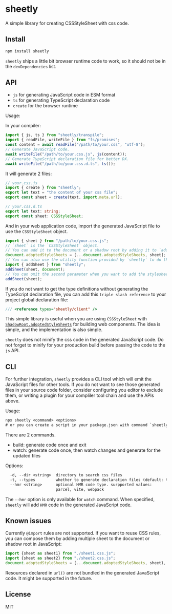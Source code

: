 # sheetly

A simple library for creating CSSStyleSheet with css code.

## Install

```sh
npm install sheetly
```

`sheetly` ships a little bit browser runtime code to work, so it should not be in the `devDependencies` list.

## API

- `js` for generating JavaScript code in ESM format
- `ts` for generating TypeScript declaration code
- `create` for the browser runtime

Usage:

In your compiler:

```js
import { js, ts } from "sheetly/transpile";
import { readFile, writeFile } from "fs/promises";
const content = await readFile("/path/to/your.css", "utf-8");
// Generate JavaScript code.
await writeFile("/path/to/your.css.js", js(content));
// Generate TypeScript declaration file for better DX.
await writeFile("/path/to/your.css.d.ts", ts());
```

It will generate 2 files:

```js
// your.css.js
import { create } from "sheetly";
export let text = "the content of your css file";
export const sheet = create(text, import.meta.url);
```

```ts
// your.css.d.ts
export let text: string;
export const sheet: CSSStyleSheet;
```

And in your web application code, import the generated JavaScript file to use the `CSSStyleSheet` object.

```js
import { sheet } from "/path/to/your.css.js";
// `sheet` is the `CSSStyleSheet` object.
// You can add it to the document or a shadow root by adding it to `adoptedStyleSheets`
document.adoptedStyleSheets = [...document.adoptedStyleSheets, sheet];
// You can also use the utility function provided by `sheetly` to do that:
import { addSheet } from "sheetly";
addSheet(sheet, document);
// You can omit the second parameter when you want to add the stylesheet to document.
addSheet(sheet);
```

If you do not want to get the type definitions without generating the TypeScript declaration file, you can add this `triple slash reference` to your project global declaration file:

```ts
/// <reference types="sheetly/client" />
```

This simple library is useful when you are using `CSSStyleSheet` with [`ShadowRoot.adoptedStyleSheets`](https://developer.mozilla.org/en-US/docs/Web/API/ShadowRoot/adoptedStyleSheets) for building web components. The idea is simple, and the implementation is also simple.

`sheetly` does not minify the css code in the generated JavaScript code. Do not forget to minify for your production build before passing the code to the `js` API.

## CLI

For further integration, `sheetly` provides a CLI tool which will emit the JavaScript files for other tools. If you do not want to see those generated files in your source code folder, consider configuring you editor to exclude them, or writing a plugin for your compliler tool chain and use the APIs above.

Usage:

```txt
npx sheetly <command> <options>
# or you can create a script in your package.json with command `sheetly` to omit the `npx`
```

There are 2 commands.

- build: generate code once and exit
- watch: generate code once, then watch changes and generate for the updated files

Options:

```txt
  -d, --dir <string>  directory to search css files
  -t, --types         whether to generate declaration files (default: true)
  --hmr <string>      optional HMR code type. surpported values:
                      parcel, vite, webpack
```

The `--hmr` option is only available for `watch` command. When specified, `sheetly` will add `HMR` code in the generated JavaScript code.

## Known issues

Currently `@import` rules are not supported. If you want to reuse CSS rules, you can compose them by adding multiple sheet to the document or shadow root in JavaScript:

```js
import {sheet as sheet1} from "./sheet1.css.js";
import {sheet as sheet2} from "./sheet2.css.js";
document.adoptedStyleSheets = [...document.adoptedStyleSheets, sheet1, sheet2];
```

Resources declared in `url()` are not bundled in the generated JavaScript code. It might be supported in the future.

## License

MIT
